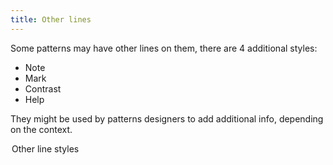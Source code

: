```yaml
---
title: Other lines
---
```


Some patterns may have other lines on them, there are 4 additional styles:

- Note
- Mark
- Contrast
- Help

They might be used by patterns designers to add additional info, depending on the context.

<Legend part="otherLines">

Other line styles

</Legend>
